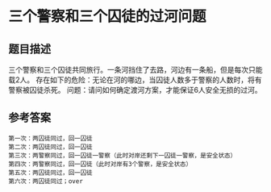 # 三个警察和三个囚徒的过河问题

## 题目描述

三个警察和三个囚徒共同旅行。一条河挡住了去路，河边有一条船，但是每次只能载2人。
存在如下的危险：无论在河的哪边，当囚徒人数多于警察的人数时，将有警察被囚徒杀死。
问题：请问如何确定渡河方案，才能保证6人安全无损的过河。

## 参考答案

```
第一次：两囚徒同过，回一囚徒
第二次：两囚徒同过，回一囚徒
第三次：两警察同过，回一囚徒一警察（此时对岸还剩下一囚徒一警察，是安全状态）
第四次：两警察同过，回一囚徒（此时对岸有3个警察，是安全状态）
第五次：两囚徒同过，回一囚徒
第六次：两囚徒同过；over

```